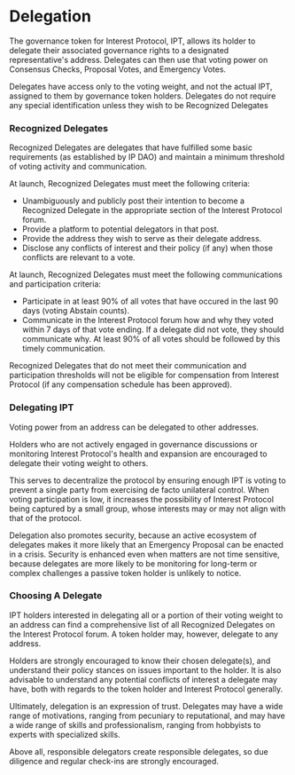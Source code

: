 # Delegation

The governance token for Interest Protocol, IPT, allows its holder to delegate their associated governance rights to a designated representative's address. Delegates can then use that voting power on Consensus Checks, Proposal Votes, and Emergency Votes.

Delegates have access only to the voting weight, and not the actual IPT, assigned to them by governance token holders. Delegates do not require any special identification unless they wish to be Recognized Delegates

### Recognized Delegates
Recognized Delegates are delegates that have fulfilled some basic requirements (as established by IP DAO) and maintain a minimum threshold of voting activity and communication.

At launch, Recognized Delegates must meet the following criteria:
- Unambiguously and publicly post their intention to become a Recognized Delegate in the appropriate section of the Interest Protocol forum.
- Provide a platform to potential delegators in that post.
- Provide the address they wish to serve as their delegate address.
- Disclose any conflicts of interest and their policy (if any) when those conflicts are relevant to a vote.

At launch, Recognized Delegates must meet the following communications and participation criteria:
- Participate in at least 90% of all votes that have occured in the last 90 days (voting Abstain counts).
- Communicate in the Interest Protocol forum how and why they voted within 7 days of that vote ending. If a delegate did not vote, they should communicate why. At least 90% of all votes should be followed by this timely communication.

Recognized Delegates that do not meet their communication and participation thresholds will not be eligible for compensation from Interest Protocol (if any compensation schedule has been approved).

### Delegating IPT
Voting power from an address can be delegated to other addresses.

Holders who are not actively engaged in governance discussions or monitoring Interest Protocol's health and expansion are encouraged to delegate their voting weight to others. 

This serves to decentralize the protocol by ensuring enough IPT is voting to prevent a single party from exercising de facto unilateral control. When voting participation is low, it increases the possibility of Interest Protocol being captured by a small group, whose interests may or may not align with that of the protocol.

Delegation also promotes security, because an active ecosystem of delegates makes it more likely that an Emergency Proposal can be enacted in a crisis. Security is enhanced even when matters are not time sensitive, because delegates are more likely to be monitoring for long-term or complex challenges a passive token holder is unlikely to notice.

### Choosing A Delegate
IPT holders interested in delegating all or a portion of their voting weight to an address can find a comprehensive list of all Recognized Delegates on the Interest Protocol forum. A token holder may, however, delegate to any address.

Holders are strongly encouraged to know their chosen delegate(s), and understand their policy stances on issues important to the holder. It is also advisable to understand any potential conflicts of interest a delegate may have, both with regards to the token holder and Interest Protocol generally.

Ultimately, delegation is an expression of trust. Delegates may have a wide range of motivations, ranging from pecuniary to reputational, and may have a wide range of skills and professionalism, ranging from hobbyists to experts with specialized skills.

Above all, responsible delegators create responsible delegates, so due diligence and regular check-ins are strongly encouraged.
